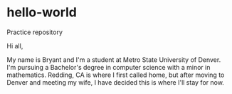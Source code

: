 # hello-world
Practice repository

Hi all,

My name is Bryant and I'm a student at Metro State University of Denver. I'm pursuing a Bachelor's degree in computer science with a minor in mathematics. Redding, CA is where I first called home, but after moving to Denver and meeting my wife, I have decided this is where I'll stay for now.
